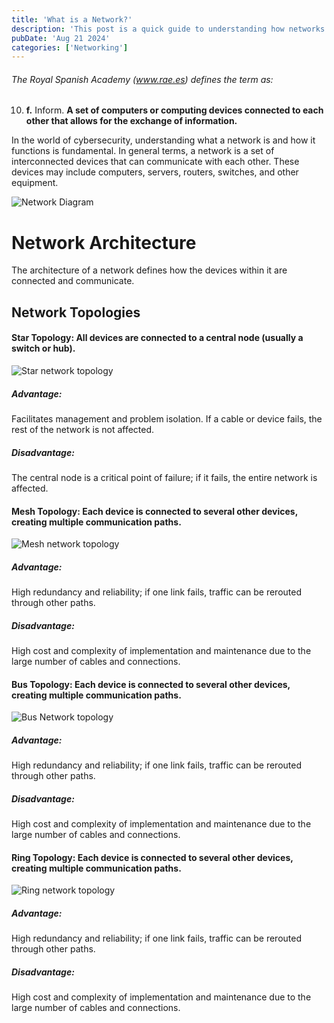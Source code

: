```yaml
---
title: 'What is a Network?'
description: 'This post is a quick guide to understanding how networks work, from basic protocols to the structures that support them.'
pubDate: 'Aug 21 2024'
categories: ['Networking']
---
```


###### The Royal Spanish Academy (www.rae.es) defines the term as:

10. **f.** Inform. **A set of computers or computing devices connected to each other that allows for the exchange of information.**

In the world of cybersecurity, understanding what a network is and how it functions is fundamental. In general terms, a network is a set of interconnected devices that can communicate with each other. These devices may include computers, servers, routers, switches, and other equipment.

![Network Diagram](https://www.conceptdraw.com/How-To-Guide/picture/Network-Diagram.png)

# Network Architecture
The architecture of a network defines how the devices within it are connected and communicate.
## Network Topologies

#### Star Topology: All devices are connected to a central node (usually a switch or hub).

![Star network topology](https://upload.wikimedia.org/wikipedia/commons/8/84/Star_Topology.png)
##### Advantage: 
Facilitates management and problem isolation. If a cable or device fails, the rest of the network is not affected.
##### Disadvantage: 
The central node is a critical point of failure; if it fails, the entire network is affected.

#### Mesh Topology: Each device is connected to several other devices, creating multiple communication paths.

![Mesh network topology](https://static.javatpoint.com/computer/images/what-is-mesh-topology.jpg)
##### Advantage: 
High redundancy and reliability; if one link fails, traffic can be rerouted through other paths.
##### Disadvantage: 
High cost and complexity of implementation and maintenance due to the large number of cables and connections.

#### Bus Topology: Each device is connected to several other devices, creating multiple communication paths.

![Bus Network topology](https://www.elprocus.com/wp-content/uploads/Bus-Topology-Diagram.jpg)
##### Advantage: 
High redundancy and reliability; if one link fails, traffic can be rerouted through other paths.
##### Disadvantage: 
High cost and complexity of implementation and maintenance due to the large number of cables and connections.

#### Ring Topology: Each device is connected to several other devices, creating multiple communication paths.

![Ring network topology](https://computernetworkingsimplified.wordpress.com/wp-content/uploads/2013/06/ring.jpg?w=640)
##### Advantage: 
High redundancy and reliability; if one link fails, traffic can be rerouted through other paths.
##### Disadvantage: 
High cost and complexity of implementation and maintenance due to the large number of cables and connections.
